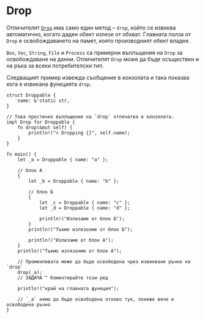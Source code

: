 # Drop

Отличителят [`Drop`][Drop] има само един метод – `drop`, който се извиква
автоматично, когато даден обект излезе от обхват. Главната полза от `Drop` е
освобождаването на памет, която производният обект владее.

`Box`, `Vec`, `String`, `File` и `Process` са примерни въплъщения на `Drop` за
освобождаване на данни. Отличителят `Drop` може да бъде осъществен и на ръка
за всеки потребителски тип.

Следващият пример извежда съобщение в конзолата и така показва кога е
извикана функцията `drop`.

```rust,editable
struct Droppable {
    name: &'static str,
}

// Това простичко въплъщение на `drop` отпечатва в конзолата.
impl Drop for Droppable {
    fn drop(&mut self) {
        println!("> Dropping {}", self.name);
    }
}

fn main() {
    let _a = Droppable { name: "a" };

    // блок А
    {
        let _b = Droppable { name: "b" };

        // блок Б
        {
            let _c = Droppable { name: "c" };
            let _d = Droppable { name: "d" };

            println!("Излизаме от блок Б");
        }
        println!("Тъкмо излязохме от блок Б");

        println!("Излизаме от блок А");
    }
    println!("Тъкмо излязохме от блок А");

    // Променливата може да бъде освободена чрез извикване ръчно на `drop`
    drop(_a);
    // ЗАДАЧА ^ Коментирайте този ред

    println!("край на главната функция");

    // `_a` няма да бъде освободена отново тук, понеже вече е освободена ръчно
}
```

[Drop]: https://doc.rust-lang.org/std/ops/trait.Drop.html
